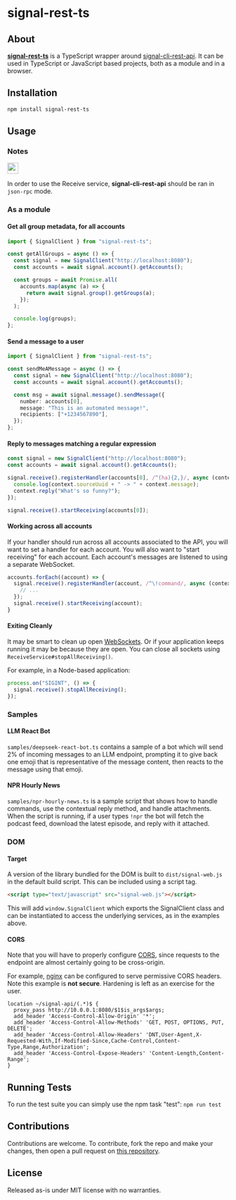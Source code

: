 # signal-rest-ts

## About

[**signal-rest-ts**](https://npmjs.com/package/signal-rest-ts) is a TypeScript wrapper around [signal-cli-rest-api](https://github.com/bbernhard/signal-cli-rest-api). It can be used in TypeScript or JavaScript based projects, both as a module and in a browser.

## Installation

```sh
npm install signal-rest-ts
```

## Usage

### Notes

<picture>
  <img src="https://g.l5.ca/warning.svg" alt="warning icon"
  height="25" width="25" />
</picture>

In order to use the Receive service, **signal-cli-rest-api** should be ran in `json-rpc` mode.

### As a module

#### Get all group metadata, for all accounts

```ts
import { SignalClient } from "signal-rest-ts";

const getAllGroups = async () => {
  const signal = new SignalClient("http://localhost:8080");
  const accounts = await signal.account().getAccounts();

  const groups = await Promise.all(
    accounts.map(async (a) => {
      return await signal.group().getGroups(a);
    });
  );

  console.log(groups);
};
```

#### Send a message to a user

```ts
import { SignalClient } from "signal-rest-ts";

const sendMeAMessage = async () => {
  const signal = new SignalClient("http://localhost:8080");
  const accounts = await signal.account().getAccounts();

  const msg = await signal.message().sendMessage({
    number: accounts[0],
    message: "This is an automated message!",
    recipients: ["+1234567890"],
  });
};
```

#### Reply to messages matching a regular expression

```typescript
const signal = new SignalClient("http://localhost:8080");
const accounts = await signal.account().getAccounts();

signal.receive().registerHandler(accounts[0], /^(ha){2,}/, async (context) => {
  console.log(context.sourceUuid + " -> " + context.message);
  context.reply("What's so funny?");
});

signal.receive().startReceiving(accounts[0]);
```

#### Working across all accounts

If your handler should run across all accounts associated to the API, you will want to set a handler for each account. You will also want to "start receiving" for each account. Each account's messages are listened to using a separate WebSocket.

```typescript
accounts.forEach((account) => {
  signal.receive().registerHandler(account, /^\!command/, async (context) => {
    // ...
  });
  signal.receive().startReceiving(account);
}
```

#### Exiting Cleanly

It may be smart to clean up open [WebSockets](https://developer.mozilla.org/en-US/docs/Web/API/WebSockets_API). Or if your application keeps running it may be because they are open. You can close all sockets using `ReceiveService#stopAllReceiving()`.

For example, in a Node-based application:

```typescript
process.on("SIGINT", () => {
  signal.receive().stopAllReceiving();
});
```

### Samples

#### LLM React Bot

`samples/deepseek-react-bot.ts` contains a sample of a bot which will send 2% of incoming messages to an LLM endpoint, prompting it to give back one emoji that is representative of the message content, then reacts to the message using that emoji.

#### NPR Hourly News

`samples/npr-hourly-news.ts` is a sample script that shows how to handle commands, use the contextual reply method, and handle attachments. When the script is running, if a user types `!npr` the bot will fetch the podcast feed, download the latest episode, and reply with it attached.

### DOM

#### Target

A version of the library bundled for the DOM is built to `dist/signal-web.js` in the default build script. This can be included using a script tag.

```html
<script type="text/javascript" src="signal-web.js"></script>
```

This will add `window.SignalClient` which exports the SignalClient class and can be instantiated to access the underlying services, as in the examples above.

#### CORS

Note that you will have to properly configure [CORS](https://developer.mozilla.org/en-US/docs/Web/HTTP/Guides/CORS), since requests to the endpoint are almost certainly going to be cross-origin.

For example, [nginx](https://nginx.org) can be configured to serve permissive CORS headers. Note this example is **not secure**. Hardening is left as an exercise for the user.

```nginx
location ~/signal-api/(.*)$ {
  proxy_pass http://10.0.0.1:8080/$1$is_args$args;
  add_header 'Access-Control-Allow-Origin' '*';
  add_header 'Access-Control-Allow-Methods' 'GET, POST, OPTIONS, PUT, DELETE';
  add_header 'Access-Control-Allow-Headers' 'DNT,User-Agent,X-Requested-With,If-Modified-Since,Cache-Control,Content-Type,Range,Authorization';
  add_header 'Access-Control-Expose-Headers' 'Content-Length,Content-Range';
}
```

## Running Tests

To run the test suite you can simply use the npm task "test": `npm run test`

## Contributions

Contributions are welcome. To contribute, fork the repo and make your changes, then open a pull request on [this repository](https://github.com/pseudogeneric/signal-rest-ts).

## License

Released as-is under MIT license with no warranties.
